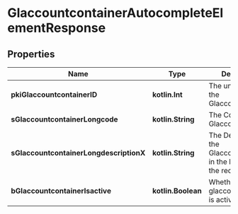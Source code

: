 
# GlaccountcontainerAutocompleteElementResponse

## Properties
| Name | Type | Description | Notes |
| ------------ | ------------- | ------------- | ------------- |
| **pkiGlaccountcontainerID** | **kotlin.Int** | The unique ID of the Glaccountcontainer |  |
| **sGlaccountcontainerLongcode** | **kotlin.String** | The Code for the Glaccountcontainer |  |
| **sGlaccountcontainerLongdescriptionX** | **kotlin.String** | The Description for the Glaccountcontainer in the language of the requester |  |
| **bGlaccountcontainerIsactive** | **kotlin.Boolean** | Whether the glaccountcontainer is active or not |  |




